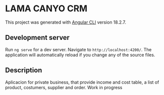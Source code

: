 # LAMA CANYO CRM

This project was generated with [Angular CLI](https://github.com/angular/angular-cli) version 18.2.7.

## Development server

Run `ng serve` for a dev server. Navigate to `http://localhost:4200/`. The application will automatically reload if you change any of the source files.

## Description

Aplicacion for private business, that provide income and cost table, a list of product, costumers, supplier and order.
Work in progress
